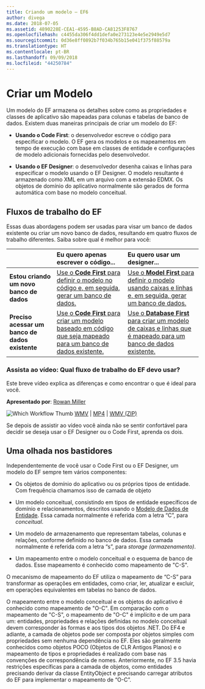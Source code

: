 ```yaml
---
title: Criando um modelo – EF6
author: divega
ms.date: 2018-07-05
ms.assetid: 4890228E-CEA1-4595-B8AD-CA81253F8767
ms.openlocfilehash: c4455da306f4dd1defa0e273123e4e5e2949e5d7
ms.sourcegitcommit: 0d36e8ff0892b7f034b765b15e041f375f88579a
ms.translationtype: HT
ms.contentlocale: pt-BR
ms.lasthandoff: 09/09/2018
ms.locfileid: "44250784"
---
```

# <a name="creating-a-model"></a>Criar um Modelo

Um modelo do EF armazena os detalhes sobre como as propriedades e classes de aplicativo são mapeadas para colunas e tabelas de banco de dados. Existem duas maneiras principais de criar um modelo do EF:

- **Usando o Code First**: o desenvolvedor escreve o código para especificar o modelo. O EF gera os modelos e os mapeamentos em tempo de execução com base em classes de entidade e configurações de modelo adicionais fornecidas pelo desenvolvedor.

- **Usando o EF Designer**: o desenvolvedor desenha caixas e linhas para especificar o modelo usando o EF Designer. O modelo resultante é armazenado como XML em um arquivo com a extensão EDMX. Os objetos de domínio do aplicativo normalmente são gerados de forma automática com base no modelo conceitual.

## <a name="ef-workflows"></a>Fluxos de trabalho do EF

Essas duas abordagens podem ser usadas para visar um banco de dados existente ou criar um novo banco de dados, resultando em quatro fluxos de trabalho diferentes.
Saiba sobre qual é melhor para você:  

|                                           | Eu quero apenas escrever o código...                                                                                                                   | Eu quero usar um designer...                                                                                                                        |
|:------------------------------------------|:-----------------------------------------------------------------------------------------------------------------------------------------------|:---------------------------------------------------------------------------------------------------------------------------------------------------|
| **Estou criando um novo banco de dados**          | [Use o **Code First** para definir o modelo no código e, em seguida, gerar um banco de dados.](~/ef6/modeling/code-first/workflows/new-database.md)           | [Use o **Model First** para definir o modelo usando caixas e linhas e, em seguida, gerar um banco de dados.](~/ef6/modeling/designer/workflows/model-first.md)   |
| **Preciso acessar um banco de dados existente** | [Use o **Code First** para criar um modelo baseado em código que seja mapeado para um banco de dados existente.](~/ef6/modeling/code-first/workflows/existing-database.md) | [Use o **Database First** para criar um modelo de caixas e linhas que é mapeado para um banco de dados existente.](~/ef6/modeling/designer/workflows/database-first.md) |

### <a name="watch-the-video-what-ef-workflow-should-i-use"></a>Assista ao vídeo: Qual fluxo de trabalho do EF devo usar?

Este breve vídeo explica as diferenças e como encontrar o que é ideal para você.

**Apresentado por**: [Rowan Miller](http://romiller.com/)

![Which Workflow Thumb](../media/whichworkflow-thumb.png) [WMV](http://download.microsoft.com/download/8/F/8/8F81F4CD-3678-4229-8D79-0C63FFA3C595/HDI_ITPro_Technet_winvideo_ChoseYourWorkflow.wmv) | [MP4](http://download.microsoft.com/download/8/F/8/8F81F4CD-3678-4229-8D79-0C63FFA3C595/HDI_ITPro_Technet_mp4video_ChoseYourWorkflow.m4v) | [WMV (ZIP)](http://download.microsoft.com/download/8/F/8/8F81F4CD-3678-4229-8D79-0C63FFA3C595/HDI_ITPro_Technet_winvideo_ChoseYourWorkflow.zip)

Se depois de assistir ao vídeo você ainda não se sentir confortável para decidir se deseja usar o EF Designer ou o Code First, aprenda os dois.

## <a name="a-look-under-the-hood"></a>Uma olhada nos bastidores

Independentemente de você usar o Code First ou o EF Designer, um modelo do EF sempre tem vários componentes:

- Os objetos de domínio do aplicativo ou os próprios tipos de entidade. Com frequência chamamos isso de camada de objeto

- Um modelo conceitual, consistindo em tipos de entidade específicos de domínio e relacionamentos, descritos usando o [Modelo de Dados de Entidade](~/ef6/resources/glossary.md#entity-data-model). Essa camada normalmente é referida com a letra “C”, para _conceitual_.

- Um modelo de armazenamento que representam tabelas, colunas e relações, conforme definido no banco de dados. Essa camada normalmente é referida com a letra “s”, para _storage (armazenamento)_.  

- Um mapeamento entre o modelo conceitual e o esquema de banco de dados. Esse mapeamento é conhecido como mapeamento de "C-S".

O mecanismo de mapeamento do EF utiliza o mapeamento de “C-S” para transformar as operações em entidades, como criar, ler, atualizar e excluir, em operações equivalentes em tabelas no banco de dados.

O mapeamento entre o modelo conceitual e os objetos do aplicativo é conhecido como mapeamento de "O-C". Em comparação com o mapeamento de "C-S", o mapeamento de "O-C" é implícito e de um para um: entidades, propriedades e relações definidas no modelo conceitual devem corresponder às formas e aos tipos dos objetos .NET. Do EF4 e adiante, a camada de objetos pode ser composta por objetos simples com propriedades sem nenhuma dependência no EF. Eles são geralmente conhecidos como objetos POCO (Objetos de CLR Antigos Planos) e o mapeamento de tipos e propriedades é realizado com base nas convenções de correspondência de nomes. Anteriormente, no EF 3.5 havia restrições específicas para a camada de objetos, como entidades precisando derivar da classe EntityObject e precisando carregar atributos do EF para implementar o mapeamento de “O-C”.
